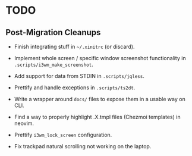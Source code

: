 TODO
====

Post-Migration Cleanups
-----------------------
* Finish integrating stuff in `~/.xinitrc` (or discard).

* Implement whole screen / specific window screenshot functionality in
  `.scripts/i3wm_make_screenshot`.

* Add support for data from STDIN in `.scripts/jqless`.

* Prettify and handle exceptions in `.scripts/ts2dt`.

* Write a wrapper around `docs/` files to expose them in a usable way on CLI.

* Find a way to properly highlight .X.tmpl files (Chezmoi templates) in neovim.

* Prettify `i3wm_lock_screen` configuration.

* Fix trackpad natural scrolling not working on the laptop.
